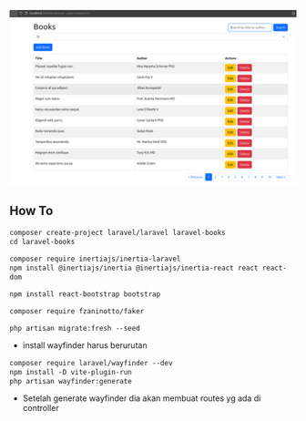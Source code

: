 ![CRUD Screenshot](public/assets/screenshoot/crud.png)


## How To

````
composer create-project laravel/laravel laravel-books
cd laravel-books

````

````
composer require inertiajs/inertia-laravel
npm install @inertiajs/inertia @inertiajs/inertia-react react react-dom

````

````
npm install react-bootstrap bootstrap

````

````
composer require fzaninotto/faker

````

````
php artisan migrate:fresh --seed

````

- install wayfinder harus berurutan

````
composer require laravel/wayfinder --dev
npm install -D vite-plugin-run
php artisan wayfinder:generate

````
- Setelah generate wayfinder dia akan membuat routes yg ada di controller